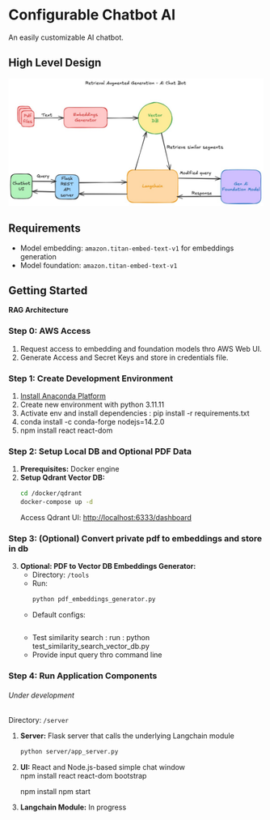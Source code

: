 # Configurable Chatbot AI

An easily customizable AI chatbot.

## High Level Design

![HLD](./static/RAG_hld.jpeg)

## Requirements

- Model embedding: `amazon.titan-embed-text-v1` for embeddings generation  
- Model foundation: `amazon.titan-embed-text-v1`  

## Getting Started

**RAG Architecture**

### Step 0: AWS Access

1. Request access to embedding and foundation models thro AWS Web UI.
2. Generate Access and Secret Keys and store in credentials file. 

### Step 1: Create Development Environment

1. [Install Anaconda Platform](https://www.anaconda.com/download)  
2. Create new environment with python 3.11.11 
3. Activate env and install dependencies : pip install -r requirements.txt
4. conda install -c conda-forge nodejs=14.2.0
5. npm install react react-dom

### Step 2: Setup Local DB and Optional PDF Data  

1. **Prerequisites:** Docker engine  
2. **Setup Qdrant Vector DB:**  
   ```sh
   cd /docker/qdrant
   docker-compose up -d
   ```
   Access Qdrant UI: [http://localhost:6333/dashboard](http://localhost:6333/dashboard)  


### Step 3: (Optional) Convert private pdf to embeddings and store in db 

3. **Optional: PDF to Vector DB Embeddings Generator:**  
   - Directory: `/tools`  
   - Run:  
     ```sh
     python pdf_embeddings_generator.py
     ```
   - Default configs:  
     ```yaml
   
     ```
   - Test similarity search : run : python test_similarity_search_vector_db.py
   -  Provide input query thro command line

### Step 4: Run Application Components  
 ###### Under development #############

  Directory: `/server`
1. **Server:** Flask server that calls the underlying Langchain module  
   ```sh
   python server/app_server.py
   ```
2. **UI:** React and Node.js-based simple chat window  
npm install react react-dom bootstrap

   npm install
   npm start
3. **Langchain Module:** In progress  

